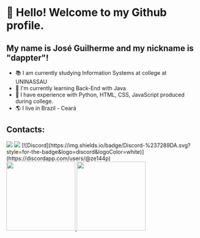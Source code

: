 # 👋 Hello! Welcome to my Github profile.
## My name is José Guilherme and my nickname is "dappter"!

- 📚 I am currently studying Information Systems at college at UNINASSAU
- 📘 I'm currently learning Back-End with Java
- 🔨 I have experience with Python, HTML, CSS, JavaScript produced during college.
- 🌎 I live in Brazil - Ceará

## Contacts:

<div>
<a href = "guilhermelossio3@gmail.com"><img loading="lazy" src="https://img.shields.io/badge/guilhermelossio3@gmail.com-D14836?style=for-the-badge&logo=gmail&logoColor=white" target="_blank"></a>
<a href="https://www.linkedin.com/in/jos%C3%A9-guilherme-rodrigues-l%C3%B3ssio-417237323/" target="_blank"><img loading="lazy" src="https://img.shields.io/badge/-LinkedIn-%230077B5?style=for-the-badge&logo=linkedin&logoColor=white" target="_blank"></a>
   [![Discord](https://img.shields.io/badge/Discord-%237289DA.svg?style=for-the-badge&logo=discord&logoColor=white)](https://discordapp.com/users/@ze144p)
</div>


<div>
<a href="https://github.com/dappter/">
<img loading="lazy" height="180em" src="https://github-readme-stats.vercel.app/api/top-langs/?username=dappter&layout=compact&langs_count=7&theme=dracula"/>
<img loading="lazy" height="180em" src="https://github-readme-stats.vercel.app/api?username=dappter&show_icons=true&theme=dracula&include_all_commits=true&count_private=true"/>
</div>
